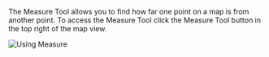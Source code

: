 The Measure Tool allows you to find how far one point on a map is from another point. To access the Measure Tool click the Measure Tool button in the top right of the map view.

![Using Measure](usingMeasure)
